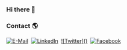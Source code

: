 ### Hi there 👋

<!--
**otirbnaej/otirbnaej** is a ✨ _special_ ✨ repository because its `README.md` (this file) appears on your GitHub profile.

Here are some ideas to get you started:

- 🔭 I’m currently working on ...
- 🌱 I’m currently learning ...
- 👯 I’m looking to collaborate on ...
- 🤔 I’m looking for help with ...
- 💬 Ask me about ...
- 📫 How to reach me: ...
- 😄 Pronouns: ...
- ⚡ Fun fact: ...
-->


### Contact 🌎

[![E-Mail](https://github.com/Younes-Charfaoui/Younes-Charfaoui/blob/master/email.png)](mailto:otirbnaej@hotmail.com)&nbsp;&nbsp;[![LinkedIn](https://github.com/Younes-Charfaoui/Younes-Charfaoui/blob/master/linkedin.png)](https://www.linkedin.com/in/otirbnaej)&nbsp; [![Twitter](<g xmlns="http://www.w3.org/2000/svg" id="Twitter-11" data-name="Twitter"><circle id="back-93" data-name="back" class="cls-10" cx="252.5" cy="252.5" r="42.5"/><path id="Twitter-12" data-name="Twitter" class="cls-2" d="M276.3,237.74a19.83,19.83,0,0,1-5.61,1.54,9.76,9.76,0,0,0,4.29-5.41,19.46,19.46,0,0,1-6.2,2.37,9.77,9.77,0,0,0-16.89,6.68,10.23,10.23,0,0,0,.25,2.23A27.78,27.78,0,0,1,232,235a9.77,9.77,0,0,0,3,13,9.78,9.78,0,0,1-4.43-1.22v.13a9.77,9.77,0,0,0,7.84,9.57,9.95,9.95,0,0,1-4.41.17,9.76,9.76,0,0,0,9.12,6.78A19.6,19.6,0,0,1,231,267.59a19.84,19.84,0,0,1-2.33-.14,27.55,27.55,0,0,0,15,4.39c18,0,27.79-14.88,27.79-27.78,0-.43,0-.85,0-1.27A19.82,19.82,0,0,0,276.3,237.74Z" transform="translate(0 0)"/></g>)](https://twitter.com/otirbnaej)&nbsp;&nbsp;[![Facebook](https://github.com/Younes-Charfaoui/Younes-Charfaoui/blob/master/facebook.png)](https://www.facebook.com/otirbnaej/)&nbsp;&nbsp;
